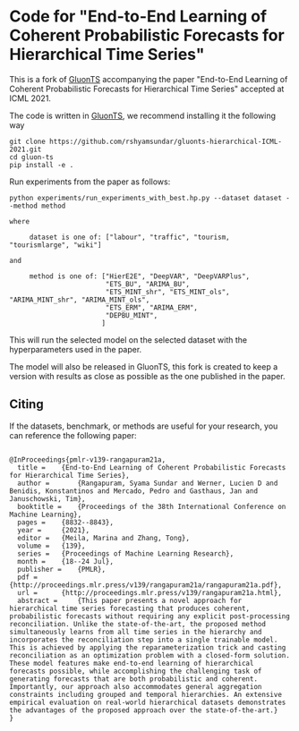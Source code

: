 # Code for "End-to-End Learning of Coherent Probabilistic Forecasts for Hierarchical Time Series" 


This is a fork of [GluonTS](https://github.com/awslabs/gluon-ts/tree/master) accompanying the paper 
"End-to-End Learning of Coherent Probabilistic Forecasts for Hierarchical Time Series" accepted at ICML 2021.


The code is written in [GluonTS](https://github.com/awslabs/gluon-ts/tree/master), 
we recommend installing it the following way 

```
git clone https://github.com/rshyamsundar/gluonts-hierarchical-ICML-2021.git
cd gluon-ts
pip install -e .
```

Run experiments from the paper as follows:

```
python experiments/run_experiments_with_best.hp.py --dataset dataset --method method

where 

     dataset is one of: ["labour", "traffic", "tourism, "tourismlarge", "wiki"]

and 

     method is one of: ["HierE2E", "DeepVAR", "DeepVARPlus", 
                        "ETS_BU", "ARIMA_BU",
                        "ETS_MINT_shr", "ETS_MINT_ols", "ARIMA_MINT_shr", "ARIMA_MINT_ols",
                        "ETS_ERM", "ARIMA_ERM",
                        "DEPBU_MINT", 
                       ]
```

This will run the selected model on the selected dataset with the hyperparameters used in the paper.
 

The model will also be released in GluonTS, this fork is created to keep a version with results as close as possible as 
the one published in the paper. 

## Citing

If the datasets, benchmark, or methods are useful for your research, you can reference the following paper:

```

@InProceedings{pmlr-v139-rangapuram21a,
  title = 	 {End-to-End Learning of Coherent Probabilistic Forecasts for Hierarchical Time Series},
  author =       {Rangapuram, Syama Sundar and Werner, Lucien D and Benidis, Konstantinos and Mercado, Pedro and Gasthaus, Jan and Januschowski, Tim},
  booktitle = 	 {Proceedings of the 38th International Conference on Machine Learning},
  pages = 	 {8832--8843},
  year = 	 {2021},
  editor = 	 {Meila, Marina and Zhang, Tong},
  volume = 	 {139},
  series = 	 {Proceedings of Machine Learning Research},
  month = 	 {18--24 Jul},
  publisher =    {PMLR},
  pdf = 	 {http://proceedings.mlr.press/v139/rangapuram21a/rangapuram21a.pdf},
  url = 	 {http://proceedings.mlr.press/v139/rangapuram21a.html},
  abstract = 	 {This paper presents a novel approach for hierarchical time series forecasting that produces coherent, probabilistic forecasts without requiring any explicit post-processing reconciliation. Unlike the state-of-the-art, the proposed method simultaneously learns from all time series in the hierarchy and incorporates the reconciliation step into a single trainable model. This is achieved by applying the reparameterization trick and casting reconciliation as an optimization problem with a closed-form solution. These model features make end-to-end learning of hierarchical forecasts possible, while accomplishing the challenging task of generating forecasts that are both probabilistic and coherent. Importantly, our approach also accommodates general aggregation constraints including grouped and temporal hierarchies. An extensive empirical evaluation on real-world hierarchical datasets demonstrates the advantages of the proposed approach over the state-of-the-art.}
}

```
